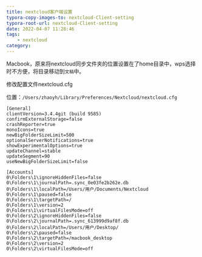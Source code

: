 ```yaml
---
title: nextcloud客户端设置
typora-copy-images-to: nextcloud-Client-setting
typora-root-url: nextcloud-Client-setting
date: 2022-04-07 11:28:46
tags:
    - nextcloud
category:
---
```


Macbook，原来将nextcloud同步文件夹的位置设置在了home目录中，wps选择时不方便，将目录移动到`文稿`中。

修改配置文件nextcloud.cfg

位置：`/Users/zhaoyh/Library/Preferences/Nextcloud/nextcloud.cfg`

```
[General]
clientVersion=3.4.4git (build 9585)
confirmExternalStorage=false
crashReporter=true
monoIcons=true
newBigFolderSizeLimit=500
optionalServerNotifications=true
showExperimentalOptions=true
updateChannel=stable
updateSegment=90
useNewBigFolderSizeLimit=false

[Accounts]
0\Folders\1\ignoreHiddenFiles=false
0\Folders\1\journalPath=.sync_0e03fe2b262e.db
0\Folders\1\localPath=/Users/用户/Documents/Nextcloud
0\Folders\1\paused=false
0\Folders\1\targetPath=/
0\Folders\1\version=2
0\Folders\1\virtualFilesMode=off
0\Folders\2\ignoreHiddenFiles=false
0\Folders\2\journalPath=.sync_613999d9af8f.db
0\Folders\2\localPath=/Users/用户/Desktop/
0\Folders\2\paused=false
0\Folders\2\targetPath=/macbook_desktop
0\Folders\2\version=2
0\Folders\2\virtualFilesMode=off

````